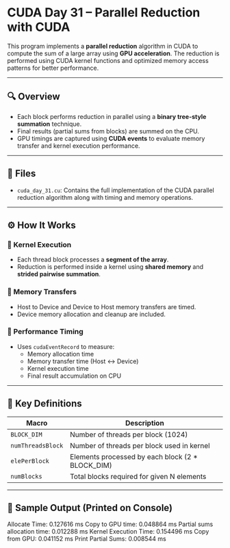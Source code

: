 # CUDA Day 31 – Parallel Reduction with CUDA

This program implements a **parallel reduction** algorithm in CUDA to compute the sum of a large array using **GPU acceleration**. The reduction is performed using CUDA kernel functions and optimized memory access patterns for better performance.

---

## 🔍 Overview

- Each block performs reduction in parallel using a **binary tree-style summation** technique.
- Final results (partial sums from blocks) are summed on the CPU.
- GPU timings are captured using **CUDA events** to evaluate memory transfer and kernel execution performance.

---

## 📂 Files
- `cuda_day_31.cu`: Contains the full implementation of the CUDA parallel reduction algorithm along with timing and memory operations.

---

## ⚙️ How It Works

### 🔸 Kernel Execution
- Each thread block processes a **segment of the array**.
- Reduction is performed inside a kernel using **shared memory** and **strided pairwise summation**.

### 🔸 Memory Transfers
- Host to Device and Device to Host memory transfers are timed.
- Device memory allocation and cleanup are included.

### 🔸 Performance Timing
- Uses `cudaEventRecord` to measure:
  - Memory allocation time
  - Memory transfer time (Host ↔ Device)
  - Kernel execution time
  - Final result accumulation on CPU

---

## 📌 Key Definitions

| Macro            | Description                                  |
|------------------|----------------------------------------------|
| `BLOCK_DIM`      | Number of threads per block (1024)           |
| `numThreadsBlock`| Number of threads per block used in kernel   |
| `elePerBlock`    | Elements processed by each block (2 * BLOCK_DIM) |
| `numBlocks`      | Total blocks required for given N elements   |

---

## 🔢 Sample Output (Printed on Console)
Allocate Time: 0.127616 ms
Copy to GPU time: 0.048864 ms
Partial sums allocation time: 0.012288 ms
Kernel Execution Time: 0.154496 ms
Copy from GPU: 0.041152 ms
Print Partial Sums: 0.008544 ms
